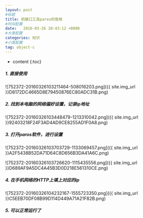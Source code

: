 ```yaml
---
layout: post
#标题
title: 抓接口工具paros的使用
#时间配置
date:   2016-03-26 10:43:12 +0800
#大类配置
categories: 知识
#小类配置
tag: object-c
---
```


* content
{:toc}

##### 1. 直接使用

![752372-20160326103211464-508016203.png]({{ site.img_url }}D8172DC4665D8E79450876EC80ADC31B.png)

##### 2. 找到本电脑的网络偏好设置，记录ip地址

![752372-20160326103448479-1213310042.png]({{ site.img_url }}92403218F24F3AD4AD9CE8255AD1F0A8.png)

##### 3. 打开paros软件，进行设置

![752372-20160326103703729-1133069457.png]({{ site.img_url }}A2F5438B52DA71D64C8D656B3DA41A6C.png)

![752372-20160326103726620-1115435556.png]({{ site.img_url }}D689AF9A5DC4A45B3D0D218E561310CE.png)

##### 4. 在手机网络的HTTP上填上对应的ip

![752372-20160326104232167-1555723350.png]({{ site.img_url }}C5EEB70DF08B99D114D449A71A21F82B.png)

##### 5. 可以正常运行了
